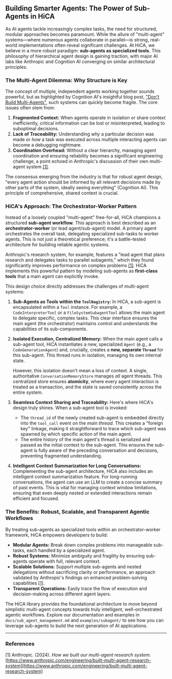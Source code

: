 ## Building Smarter Agents: The Power of Sub-Agents in HiCA

As AI agents tackle increasingly complex tasks, the need for structured, modular approaches becomes paramount. While the allure of "multi-agent" systems—where numerous agents collaborate in parallel—is strong, real-world implementations often reveal significant challenges. At HiCA, we believe in a more robust paradigm: **sub-agents as specialized tools**. This philosophy of hierarchical agent design is gaining traction, with major AI labs like Anthropic and Cognition AI converging on similar architectural principles.

### The Multi-Agent Dilemma: Why Structure is Key

The concept of multiple, independent agents working together sounds powerful, but as highlighted by Cognition AI's insightful blog post, ["Don't Build Multi-Agents"](https://cognition.ai/blog/dont-build-multi-agents), such systems can quickly become fragile. The core issues often stem from:

1.  **Fragmented Context:** When agents operate in isolation or share context inefficiently, critical information can be lost or misinterpreted, leading to suboptimal decisions.
2.  **Lack of Traceability:** Understanding *why* a particular decision was made or *how* a task was executed across multiple interacting agents can become a debugging nightmare.
3.  **Coordination Overhead:** Without a clear hierarchy, managing agent coordination and ensuring reliability becomes a significant engineering challenge, a point echoed in Anthropic's discussion of their own multi-agent system [[1]](#references).

The consensus emerging from the industry is that for robust agent design, "every agent action should be informed by all relevant decisions made by other parts of the system, ideally seeing everything" (Cognition AI). This principle of comprehensive, shared context is crucial.

### HiCA's Approach: The Orchestrator-Worker Pattern

Instead of a loosely coupled "multi-agent" free-for-all, HiCA champions a structured **sub-agent workflow**. This approach is best described as an **orchestrator-worker** (or lead agent/sub-agent) model. A primary agent orchestrates the overall task, delegating specialized sub-tasks to worker agents. This is not just a theoretical preference; it's a battle-tested architecture for building reliable agentic systems.

Anthropic's research system, for example, features a "lead agent that plans research and delegates tasks to parallel subagents," which they found significantly improves performance on complex problems [[1]](#references). HiCA implements this powerful pattern by modeling sub-agents as **first-class tools** that a main agent can explicitly invoke.

This design choice directly addresses the challenges of multi-agent systems:

1.  **Sub-Agents as Tools within the `ToolRegistry`:**
    In HiCA, a sub-agent is encapsulated within a `Tool` instance. For example, a `CodeInterpreterTool` or a `FileSystemSubagentTool` allows the main agent to delegate specific, complex tasks. This clear interface ensures the main agent (the orchestrator) maintains control and understands the capabilities of its sub-components.

2.  **Isolated Execution, Centralized Memory:**
    When the main agent calls a sub-agent tool, HiCA instantiates a new, specialized `Agent` (e.g., a `CodeGenerationAgent`) and, crucially, creates a **new, separate `Thread`** for this sub-agent. This thread runs in isolation, managing its own internal state.

    However, this isolation doesn't mean a loss of context. A single, authoritative `ConversationMemoryStore` manages *all* agent threads. This centralized store ensures **atomicity**, where every agent interaction is treated as a transaction, and the state is saved consistently across the entire system.

3.  **Seamless Context Sharing and Traceability:**
    Here's where HiCA's design truly shines. When a sub-agent tool is invoked:
    *   The `thread_id` of the newly created sub-agent is embedded directly into the `tool_call` event on the *main thread*. This creates a "foreign key" linkage, making it straightforward to trace which sub-agent was spawned by which specific action of the main agent.
    *   The entire history of the main agent's thread is serialized and passed as the initial context to the sub-agent. This ensures the sub-agent is fully aware of the preceding conversation and decisions, preventing fragmented understanding.

4.  **Intelligent Context Summarization for Long Conversations:**
    Complementing the sub-agent architecture, HiCA also includes an intelligent context summarization feature. For long-running conversations, the agent can use an LLM to create a concise summary of past events. This is vital for managing context window limitations, ensuring that even deeply nested or extended interactions remain efficient and focused.

### The Benefits: Robust, Scalable, and Transparent Agentic Workflows

By treating sub-agents as specialized tools within an orchestrator-worker framework, HiCA empowers developers to build:

*   **Modular Agents:** Break down complex problems into manageable sub-tasks, each handled by a specialized agent.
*   **Robust Systems:** Minimize ambiguity and fragility by ensuring sub-agents operate with full, relevant context.
*   **Scalable Solutions:** Support multiple sub-agents and nested delegations without sacrificing clarity or performance, an approach validated by Anthropic's findings on enhanced problem-solving capabilities [[1]](#references).
*   **Transparent Operations:** Easily trace the flow of execution and decision-making across different agent layers.

The HiCA library provides the foundational architecture to move beyond simplistic multi-agent concepts towards truly intelligent, well-orchestrated agentic workflows. Explore our documentation and examples in `docs/sub_agent_management.md` and `examples/subagent/` to see how you can leverage sub-agents to build the next generation of AI applications.

---

### References

[1] Anthropic. (2024). *How we built our multi-agent research system*. [https://www.anthropic.com/engineering/built-multi-agent-research-system](https://www.anthropic.com/engineering/built-multi-agent-research-system)
